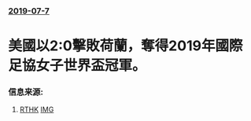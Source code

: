 ### [2019-07-7](/news/2019/07/7/index.md)

##### 
# 美國以2:0擊敗荷蘭，奪得2019年國際足協女子世界盃冠軍。 




### 信息来源:

1. [RTHK](https://news.rthk.hk/rthk/ch/component/k2/1467133-20190708.htm) [IMG](https://newsstatic.rthk.hk/images/mfile_1467133_1_L_20190708073550.jpg)
